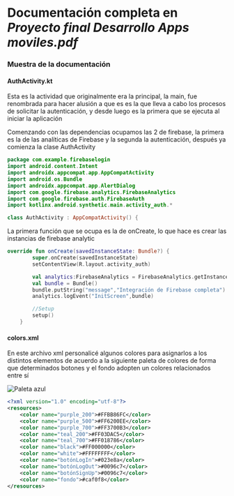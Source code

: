 # **Documentación completa en *Proyecto final Desarrollo Apps moviles.pdf***
### Muestra de la documentación

#### AuthActivity.kt

Esta es la actividad que originalmente era la principal, la main, fue renombrada para hacer alusión a que es es la que lleva a cabo los procesos de solicitar la autenticación, y desde luego es la primera que se ejecuta al iniciar la aplicación

Comenzando con las dependencias ocupamos las 2 de firebase, la primera es la de las analíticas de Firebase y la segunda la autenticación, después ya comienza la clase AuthActivity

```kotlin
package com.example.firebaselogin
import android.content.Intent
import androidx.appcompat.app.AppCompatActivity
import android.os.Bundle
import androidx.appcompat.app.AlertDialog
import com.google.firebase.analytics.FirebaseAnalytics
import com.google.firebase.auth.FirebaseAuth
import kotlinx.android.synthetic.main.activity_auth.*

class AuthActivity : AppCompatActivity() {
```


La primera función que se ocupa es la de onCreate, lo que hace es crear las instancias de firebase analytic

```kotlin
override fun onCreate(savedInstanceState: Bundle?) {
        super.onCreate(savedInstanceState)
        setContentView(R.layout.activity_auth)

        val analytics:FirebaseAnalytics = FirebaseAnalytics.getInstance(this)
        val bundle = Bundle()
        bundle.putString("message","Integración de Firebase completa")
        analytics.logEvent("InitScreen",bundle)

        //Setup
        setup()
    }
```


#### colors.xml

En este archivo xml personalicé algunos colores para asignarlos a los distintos elementos de acuerdo a la siguiente paleta de colores de forma que determinados botones y el fondo adopten un colores relacionados entre sí

![Paleta azul](https://user-images.githubusercontent.com/58822692/172968016-db6d2d6b-1757-4bed-8c9e-6fcdd1fab197.png)


```xml
<?xml version="1.0" encoding="utf-8"?>
<resources>
    <color name="purple_200">#FFBB86FC</color>
    <color name="purple_500">#FF6200EE</color>
    <color name="purple_700">#FF3700B3</color>
    <color name="teal_200">#FF03DAC5</color>
    <color name="teal_700">#FF018786</color>
    <color name="black">#FF000000</color>
    <color name="white">#FFFFFFFF</color>
    <color name="botónLogIn">#023e8a</color>
    <color name="botónLogOut">#0096c7</color>
    <color name="botónSignUp">#0096c7</color>
    <color name="fondo">#caf0f8</color>
</resources>
```
